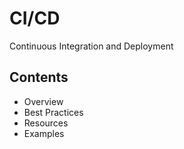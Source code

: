 # CI/CD

Continuous Integration and Deployment

## Contents
- Overview
- Best Practices
- Resources
- Examples
